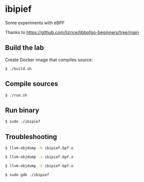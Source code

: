 # ibipief

Some experiments with eBPF

Thanks to https://github.com/lizrice/libbpfgo-beginners/tree/main

## Build the lab

Create Docker image that compiles source:

```
$ ./build.sh
```

## Compile sources

```
$ ./run.sh
```

## Run binary

```
$ sudo ./ibipief
```

## Troubleshooting

```bash
$ llvm-objdump -h ibipief.bpf.o          

$ llvm-objdump -s ibipief.bpf.o

$ llvm-objdump -S ibipief.bpf.o

$ sudo gdb ./ibipief

```
